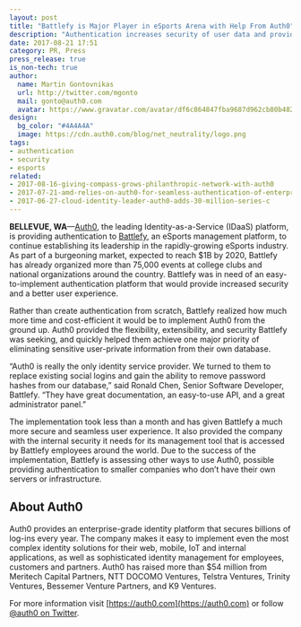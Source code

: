 ```yaml
---
layout: post
title: "Battlefy is Major Player in eSports Arena with Help From Auth0"
description: "Authentication increases security of user data and provides scalable platform to continue growth in booming industry"
date: 2017-08-21 17:51
category: PR, Press
press_release: true
is_non-tech: true
author:
  name: Martin Gontovnikas
  url: http://twitter.com/mgonto
  mail: gonto@auth0.com
  avatar: https://www.gravatar.com/avatar/df6c864847fba9687d962cb80b482764??s=60
design:
  bg_color: "#4A4A4A"
  image: https://cdn.auth0.com/blog/net_neutrality/logo.png
tags:
- authentication
- security
- esports
related:
- 2017-08-16-giving-compass-grows-philanthropic-network-with-auth0
- 2017-07-21-amd-relies-on-auth0-for-seamless-authentication-of-enterprise-portal
- 2017-06-27-cloud-identity-leader-auth0-adds-30-million-series-c
---
```


**BELLEVUE, WA**—[Auth0](https://auth0.com), the leading Identity-as-a-Service (IDaaS) platform, is providing authentication to [Battlefy](https://battlefy.com/), an eSports management platform, to continue establishing its leadership in the rapidly-growing eSports industry. As part of a burgeoning market, expected to reach $1B by 2020, Battlefy has already organized more than 75,000 events at college clubs and national organizations around the country. Battlefy was in need of an easy-to-implement authentication platform that would provide increased security and a better user experience.

Rather than create authentication from scratch, Battlefy realized how much more time and cost-efficient it would be to implement Auth0 from the ground up. Auth0 provided the flexibility, extensibility, and security Battlefy was seeking, and quickly helped them achieve one major priority of eliminating sensitive user-private information from their own database.

“Auth0 is really the only identity service provider. We turned to them to replace existing social logins and gain the ability to remove password hashes from our database,” said Ronald Chen, Senior Software Developer, Battlefy. “They have great documentation, an easy-to-use API, and a great administrator panel.”

The implementation took less than a month and has given Battlefy a much more secure and seamless user experience. It also provided the company with the internal security it needs for its management tool that is accessed by Battlefy employees around the world. Due to the success of the implementation, Battlefy is assessing other ways to use Auth0, possible providing authentication to smaller companies who don’t have their own servers or infrastructure.

## About Auth0

Auth0 provides an enterprise-grade identity platform that secures billions of log-ins every year. The company makes it easy to implement even the most complex identity solutions for their web, mobile, IoT and internal applications, as well as sophisticated identity management for employees, customers and partners. Auth0 has raised more than $54 million from Meritech Capital Partners, NTT DOCOMO Ventures, Telstra Ventures, Trinity Ventures, Bessemer Venture Partners, and K9 Ventures.

For more information visit [https://auth0.com](https://auth0.com) or follow [@auth0 on Twitter](https://twitter.com/auth0).
